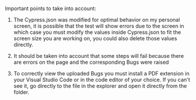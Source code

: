 Important points to take into account:

1. The Cypress.json was modified for optimal behavior on my personal screen, it is possible that the test will show errors due to the screen in which case you must modify the values ​​inside Cypress.json to fit the screen size you are working on, you could also delete those values ​​directly.

2. It should be taken into account that some steps will fail because there are errors on the page and the corresponding Bugs were raised

3. To correctly view the uploaded Bugs you must install a PDF extension in your Visual Studio Code or in the code editor of your choice.
If you can't see it, go directly to the file in the explorer and open it directly from the folder.
